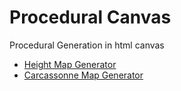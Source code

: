 # Procedural Canvas
Procedural Generation in html canvas

* [Height Map Generator](./h_map/h_map.html)
* [Carcassonne Map Generator](./carcassonne/carcassonne.html)
